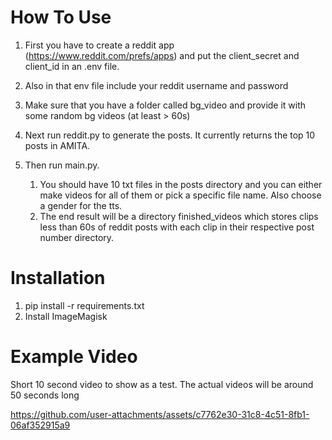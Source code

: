# How To Use

1. First you have to create a reddit app (https://www.reddit.com/prefs/apps) and
   put the client_secret and client_id in an .env file.

2. Also in that env file include your reddit username and password

3. Make sure that you have a folder called bg_video and provide it with some random bg videos (at least > 60s) 

4. Next run reddit.py to generate the posts. It currently
   returns the top 10 posts in AMITA.

5. Then run main.py.
   1. You should have 10 txt files in the posts directory and you can either make videos for all of them or pick a specific file name. Also choose a gender for the tts.
   2. The end result will be a directory finished_videos which stores clips less than 60s of reddit posts with each clip in their respective post number directory.


# Installation

1. pip install -r requirements.txt
2. Install ImageMagisk

# Example Video

Short 10 second video to show as a test. The actual videos will be around 50 seconds long

https://github.com/user-attachments/assets/c7762e30-31c8-4c51-8fb1-06af352915a9


